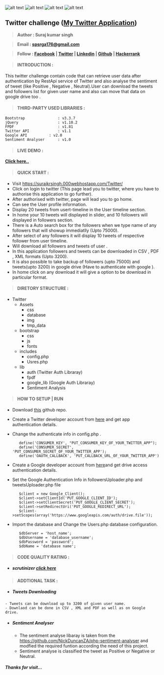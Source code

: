![alt text](https://scrutinizer-ci.com/g/5uraj/Twitter-Challenge/badges/quality-score.png?b=master)
![alt text](https://scrutinizer-ci.com/g/5uraj/Twitter-Challenge/badges/build.png?b=master)
![alt text](https://scrutinizer-ci.com/g/5uraj/Twitter-Challenge/badges/code-intelligence.svg?b=master)
![alt text](https://scrutinizer-ci.com/g/5uraj/Twitter-Challenge/badges/coverage.png?b=master)

## Twitter challenge ([My Twitter Application](https://surajkrsingh.000webhostapp.com/Twitter/))
 >**Author      : Suraj kumar singh**
 
 >**Email       : spsrga176@gmail.com**
 
 >**Follow   :  [Facebook](https://www.facebook.com/SurajSingh176) | [Twitter](https://twitter.com/Suraj_Kr_Singh) | [Linkedin](https://www.linkedin.com/in/suraj-kumar-singh/) | [Github](https://github.com/5uraj/) | [Hackerrank](https://www.hackerrank.com/singh_surajkumar)** 

>#### INTRODUCTION :
This twitter challenge contain code that can retrieve user data after authentication by RestApi service of Twitter and also analyse the sentiment of  tweet (like Positive , Negative , Neutral).User can download the tweets and followers list for given user name and also can move that data on google drive too .

>#### THIRD-PARTY USED LIBRARIES :

	Bootstrap    			: v3.3.7
	jQuery       			: v1.10.2
	FPDF 	     			: v1.81
	Twitter API  			: v1.1 
	Google API 	 		: v2.0
	Sentiment Analyser 		: v1.0

>#### LIVE DEMO :

**[Click here..](https://surajkrsingh.000webhostapp.com/Twitter/)**
	
>#### QUICK START :

 - Visit https://surajkrsingh.000webhostapp.com/Twitter/
 - Click on login to twitter (This page lead you to twitter, where you have to authorise this application to go further).
 - After authorised with twitter, page will lead you to go home.
 - Can see the User profile information.
 - Display 20 tweets from usert-timeline in the User timeline section.
 - In home your 10 tweets will displayed in slider, and 10 followers will displayed in followers section.
 - There is a Auto search box for the followers when we type name of any followers that will showup immediatlly (Upto 75000).
 - After select of any followers it will display 10 tweets of respective follower from user timeline.
 - Will download all followers and tweets of user .
 - In this application followers and tweets can be downloaded in CSV , PDF , XML formats (Upto 3200).
 - It is also possible to take backup of followers (upto 75000) and tweets(upto 3200) in google drive (Have to authenticate with google ).
 - In home click on any download it will give a option to be download in particular format.
 
>#### DIRETORY STRUCTURE :
 
 - Twitter
	- Assets
		- css
		- database
		- img
		- tmp_data
	- bootstrap
		- css
		- js
		- fonts
	- includes
		- config.php
		- Usres.php
	- lib
		- auth (Twitter Auth Libraray)
		- fpdf
		- google_lib (Google Auth Libraray)
		- Sentiment Analysis

>#### HOW TO SETUP | RUN
   - Download [this](https://github.com/5uraj/Twitter-Challenge) github  repo.
   - Create a Twitter developer account  from [here](https://developer.twitter.com/en/apps) and get app authentication details.
   - Change the authenticate info in config.php .
   
            define('CONSUMER_KEY', "PUT_CONSUMER_KEY_OF_YOUR_TWITTER_APP");
	        define('CONSUMER_SECRET', 'PUT_CONSUMER_SECRET_OF_YOUR_TWITTER_APP');
	        define('OAUTH_CALLBACK', 'PUT_CALLBACK_URL_OF_YOUR_TWITTER_APP')
		
   - Create a Google developer account  from [here](https://console.cloud.google.com/apis/)and get drive access authentication details.
   - Set the Google Authentication Info in followersUploader.php and  tweetsUploader.php file
      	
	    	$client = new Google_Client();
	    	$client->setClientId('PUT_GOOGLE_CLIENT_ID');
	    	$client->setClientSecret('PUT_GOOGLE_CLIENT_SECRET');
	    	$client->setRedirectUri('PUT_GOOGLE_REDIRECT_URL');
	    	$client->setScopes(array('https://www.googleapis.com/auth/drive.file'));
	    
   - Import the database and Change the Users.php database configuration.
   
            $dbServer = 'host_name';
            $dbUsername = 'database_username';
            $dbPassword = 'password';
            $dbName = 'database name';
   
   	        
>#### CODE QUALITY RATING :
   - ##### scrutinizer [click here](https://scrutinizer-ci.com/g/5uraj/Twitter-Challenge/inspections/bb8c9ef9-8ce4-49f9-88d1-a4877cb62f70)

>#### ADDTIONAL TASK  :  
   - ##### Tweets Downloading
   	- Tweets can be download up to 3200 of given user name.
	- Downlaod can be done in CSV , XML and PDF as well as on Google drive.
   - ##### Sentiment Analyser 
        - The sentiment analyse libaray is taken from the https://github.com/NickDuncanZA/php-sentiment-analyser and modfied the required funtion according the need of this project.
        - Sentiment analyse is classified the tweet as Positive or Negative or Neutral.
	
	
##### Thanks for visit...
